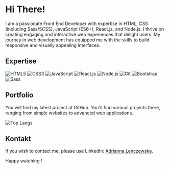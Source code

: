 
# Hi There!

I am a passionate Front End Developer with expertise in HTML, CSS (including Sass/SCSS), JavaScript (ES6+), React.js, and Node.js. I thrive on creating engaging and interactive web experiences that delight users. My journey in web development has equipped me with the skills to build responsive and visually appealing interfaces.

## Expertise

![HTML5](https://img.icons8.com/color/48/000000/html-5.png)
![CSS3](https://img.icons8.com/color/48/000000/css3.png)
![JavaScript](https://img.icons8.com/color/48/000000/javascript.png)
![React.js](https://img.icons8.com/color/48/000000/react-native.png)
![Node.js](https://img.icons8.com/color/48/000000/nodejs.png)
![Git](https://img.icons8.com/color/48/000000/git.png)
![Bootstrap](https://img.icons8.com/color/48/000000/bootstrap.png)
![Sass](https://img.icons8.com/color/48/000000/sass.png)
<br>

## Portfolio

You will find my latest project at GitHub. You'll find various projects there, ranging from simple websites to advanced web applications.

![Top Langs](https://github-readme-stats.vercel.app/api/top-langs/?AdriannaLen=AdriannaLen)

## Kontakt

If you wish to contact me, please use LinkedIn: [Adrianna Lenczewska](https://www.linkedin.com/in/adrianna-lenczewska-276185287/).

Happy watching !
